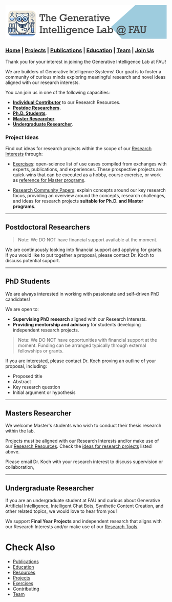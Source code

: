 ![GeniLab-banner](./images/genilab-banner.png)

### [Home](README.md) | [Projects](PROJECTS.md) | [Publications](KNOWLEDGE.md#publications) | [Education](KNOWLEDGE.md#education) | [Team](PEOPLE.md) |  [Join Us](JOIN.md)


Thank you for your interest in joining the Generative Intelligence Lab at FAU!

We are builders of Generative Intelligence Systems! Our goal is to foster a  community of curious minds exploring meaningful research and novel ideas aligned with our research interests. 

You can join us in one of the following capacities:

* **[Individual Contributor](CONTRIBUTE.md)**  to our Research Resources.
* **[Postdoc Researchers](#postdoctoral-researchers)**.
* **[Ph.D. Students](#phd-students)**.
* **[Master Researcher](#master-researcher)**.
* **[Undergraduate Researcher](#undergradute-researcher)**.

### Project Ideas

Find out ideas for research projects within the scope of our [Research Interests](README.md#scope) through:

* [Exercises](./EXERCISES.md): open-science list of use cases compiled from exchanges with experts, publications, and experiences. These prospective projects are quick-wins that can be executed as a hobby, course exercise, or work as  [reference for Master programs](#masters-researcher). 

* [Research Community Papers](https://medium.com/generative-intelligence-lab/community-papers-series-ebacc91b47ea): explain concepts around our key research focus, providing an overview around the concepts, research challenges, and ideas for research projects **suitable for Ph.D. and Master programs**. 


---

## Postdoctoral Researchers

> Note: We DO NOT have financial support available at the moment.

We are continuously looking into financial support and applying for grants.  If you would like to put together a proposal, please contact Dr. Koch to discuss potential support.

---

## PhD Students

We are always interested in working with passionate and self-driven PhD candidates!

We are open to:
* **Supervising PhD research** aligned with our Research Interests.
* **Providing mentorship and advisory** for students developing independent research projects.

> Note: We DO NOT have opportunities with financial support at the moment. Funding can be arranged typically through external fellowships or grants.

If you are interested, please contact Dr. Koch proving an outline of your proposal, including:
* Proposed title
* Abstract
* Key research question
* Initial argument or hypothesis


---

## Masters Researcher

We welcome Master's students who wish to conduct their thesis research within the lab. 

Projects must be aligned with our Research Interests and/or make use of our [Research Resources](./PROJECTS.md#resources). Check the [ideas for research projects](#project-ideas) listed above.

Please email Dr. Koch with your research interest to discuss supervision or collaboration, 

---

## Undergraduate Researcher

If you are an undergraduate student at FAU and curious about Generative Artificial Intelligence, Intelligent Chat Bots, Synthetic Content Creation, and other related topics, we would love to hear from you!  

We support **Final Year Projects** and independent research that aligns with our Research Interests and/or make use of our [Research Tools](README.md#research-tools).


# Check Also

* [Publications](KNOWLEDGE.md#publications)
* [Education](KNOWLEDGE.md#education)
* [Resources](PROJECTS.md#resources)
* [Projects](PROJECTS.md)
* [Exercises](EXERCISES.md)
* [Contributing](CONTRIBUTE.md)
* [Team](PEOPLE.md)
  

